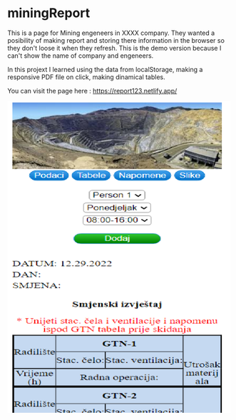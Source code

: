 # miningReport

This is a page for Mining engeneers in XXXX company. They wanted a posibility of making report and storing there information in the browser so they don't loose it
when they refresh. This is the demo version because I can't show the name of company and engeneers.

In this projext I learned using the data from localStorage, making a responsive PDF file on click, making dinamical tables.

You can visit the page here : https://report123.netlify.app/

<img src="./images/report.png" width=500 height=700 >
